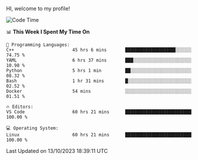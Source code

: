 HI, welcome to my profile!
<!--START_SECTION:waka-->
![Code Time](http://img.shields.io/badge/Code%20Time-1%2C664%20hrs%2028%20mins-blue)

📊 **This Week I Spent My Time On** 

```text
💬 Programming Languages: 
C++                      45 hrs 6 mins       ███████████████████░░░░░░   74.75 % 
YAML                     6 hrs 37 mins       ███░░░░░░░░░░░░░░░░░░░░░░   10.98 % 
Python                   5 hrs 1 min         ██░░░░░░░░░░░░░░░░░░░░░░░   08.32 % 
Bash                     1 hr 31 mins        █░░░░░░░░░░░░░░░░░░░░░░░░   02.52 % 
Docker                   54 mins             ░░░░░░░░░░░░░░░░░░░░░░░░░   01.51 % 

🔥 Editors: 
VS Code                  60 hrs 21 mins      █████████████████████████   100.00 % 

💻 Operating System: 
Linux                    60 hrs 21 mins      █████████████████████████   100.00 % 
```


 Last Updated on 13/10/2023 18:39:11 UTC
<!--END_SECTION:waka-->
